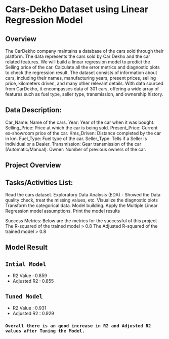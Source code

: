 # Cars-Dekho Dataset using Linear Regression Model

## Overview
The CarDekho company maintains a database of the cars sold through their platform. The data represents the cars sold by Car Dekho and the car related features. We will build a linear regression model to predict the Selling price of the car. Calculate all the error metrics and diagnostic plots to check the regression result. The dataset consists of information about cars, including their names, manufacturing years, present prices, selling price, kilometers driven, and many other relevant details. With data sourced from CarDekho, it encompasses data of 301 cars, offering a wide array of features such as fuel type, seller type, transmission, and ownership history. 

## Data Description:
Car_Name: Name of the cars.
Year: Year of the car when it was bought.
Selling_Price: Price at which the car is being sold.
Present_Price: Current ex-showroom price of the car.
Kms_Driven: Distance completed by the car in km.
Fuel_Type: Fuel type of the car.
Seller_Type: Tells if a Seller is Individual or a Dealer.
Transmission: Gear transmission of the car (Automatic/Manual).
Owner: Number of previous owners of the car.

## Project Overview
## Tasks/Activities List:

Read the cars dataset.
Exploratory Data Analysis (EDA) - Showed the Data quality check, treat the missing values, etc.
Visualize the diagnostic plots
Transform the categorical data.
Model building.
Apply the Multiple Linear Regression model assumptions.
Print the model results


Success Metrics:
Below are the metrics for the successful of this project
The R-squared of the trained model > 0.8
The Adjusted R-squared of the trained model > 0.8



## Model Result
## `Intial Model`
   - R2 Value : 0.859
   - Adjusted R2 : 0.855
   
## `Tuned Model`
   - R2 Value : 0.931
   - Adjusted R2 : 0.929
   
### `Overall there is an good increase in R2 and Adjusted R2 values after Tuning the Model.`
